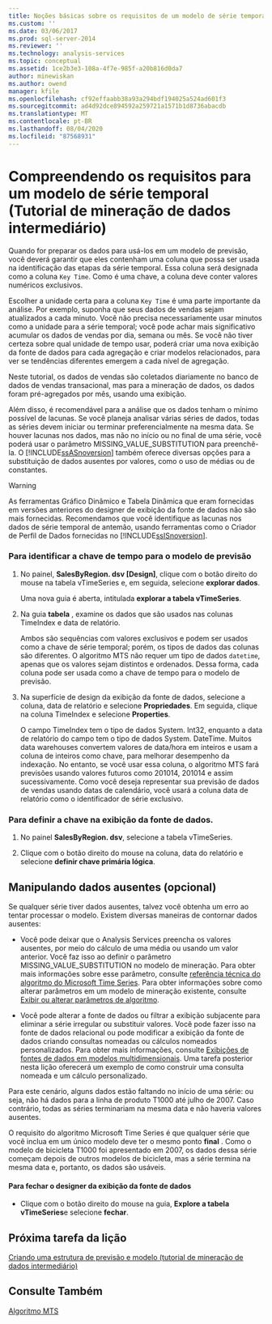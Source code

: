 ```yaml
---
title: Noções básicas sobre os requisitos de um modelo de série temporal (tutorial de mineração de dados intermediário) | Microsoft Docs
ms.custom: ''
ms.date: 03/06/2017
ms.prod: sql-server-2014
ms.reviewer: ''
ms.technology: analysis-services
ms.topic: conceptual
ms.assetid: 1ce2b3e3-108a-4f7e-985f-a20b816d0da7
author: minewiskan
ms.author: owend
manager: kfile
ms.openlocfilehash: cf92effaabb38a93a294bdf194025a524ad601f3
ms.sourcegitcommit: ad4d92dce894592a259721a1571b1d8736abacdb
ms.translationtype: MT
ms.contentlocale: pt-BR
ms.lasthandoff: 08/04/2020
ms.locfileid: "87568931"
---
```

# <a name="understanding-the-requirements-for-a-time-series-model-intermediate-data-mining-tutorial"></a>Compreendendo os requisitos para um modelo de série temporal (Tutorial de mineração de dados intermediário)
  Quando for preparar os dados para usá-los em um modelo de previsão, você deverá garantir que eles contenham uma coluna que possa ser usada na identificação das etapas da série temporal. Essa coluna será designada como a coluna `Key Time`. Como é uma chave, a coluna deve conter valores numéricos exclusivos.  
  
 Escolher a unidade certa para a coluna `Key Time` é uma parte importante da análise. Por exemplo, suponha que seus dados de vendas sejam atualizados a cada minuto. Você não precisa necessariamente usar minutos como a unidade para a série temporal; você pode achar mais significativo acumular os dados de vendas por dia, semana ou mês. Se você não tiver certeza sobre qual unidade de tempo usar, poderá criar uma nova exibição da fonte de dados para cada agregação e criar modelos relacionados, para ver se tendências diferentes emergem a cada nível de agregação.  
  
 Neste tutorial, os dados de vendas são coletados diariamente no banco de dados de vendas transacional, mas para a mineração de dados, os dados foram pré-agregados por mês, usando uma exibição.  
  
 Além disso, é recomendável para a análise que os dados tenham o mínimo possível de lacunas. Se você planeja analisar várias séries de dados, todas as séries devem iniciar ou terminar preferencialmente na mesma data. Se houver lacunas nos dados, mas não no início ou no final de uma série, você poderá usar o parâmetro MISSING_VALUE_SUBSTITUTION para preenchê-la. O [!INCLUDE[ssASnoversion](../includes/ssasnoversion-md.md)] também oferece diversas opções para a substituição de dados ausentes por valores, como o uso de médias ou de constantes.  
  
> [!WARNING]  
>  As ferramentas Gráfico Dinâmico e Tabela Dinâmica que eram fornecidas em versões anteriores do designer de exibição da fonte de dados não são mais fornecidas. Recomendamos que você identifique as lacunas nos dados de série temporal de antemão, usando ferramentas como o Criador de Perfil de Dados fornecidas no [!INCLUDE[ssISnoversion](../includes/ssisnoversion-md.md)].  
  
### <a name="to-identify-the-time-key-for-the-forecasting-model"></a>Para identificar a chave de tempo para o modelo de previsão  
  
1.  No painel, **SalesByRegion. dsv [Design]**, clique com o botão direito do mouse na tabela vTimeSeries e, em seguida, selecione **explorar dados**.  
  
     Uma nova guia é aberta, intitulada **explorar a tabela vTimeSeries**.  
  
2.  Na guia **tabela** , examine os dados que são usados nas colunas TimeIndex e data de relatório.  
  
     Ambos são sequências com valores exclusivos e podem ser usados como a chave de série temporal; porém, os tipos de dados das colunas são diferentes. O algoritmo MTS não requer um tipo de dados `datetime`, apenas que os valores sejam distintos e ordenados. Dessa forma, cada coluna pode ser usada como a chave de tempo para o modelo de previsão.  
  
3.  Na superfície de design da exibição da fonte de dados, selecione a coluna, data de relatório e selecione **Propriedades**. Em seguida, clique na coluna TimeIndex e selecione **Properties**.  
  
     O campo TimeIndex tem o tipo de dados System. Int32, enquanto a data de relatório do campo tem o tipo de dados System. DateTime. Muitos data warehouses convertem valores de data/hora em inteiros e usam a coluna de inteiros como chave, para melhorar desempenho da indexação. No entanto, se você usar essa coluna, o algoritmo MTS fará previsões usando valores futuros como 201014, 201014 e assim sucessivamente. Como você deseja representar sua previsão de dados de vendas usando datas de calendário, você usará a coluna data de relatório como o identificador de série exclusivo.  
  
### <a name="to-set-the-key-in-the-data-source-view"></a>Para definir a chave na exibição da fonte de dados.  
  
1.  No painel **SalesByRegion. dsv**, selecione a tabela vTimeSeries.  
  
2.  Clique com o botão direito do mouse na coluna, data do relatório e selecione **definir chave primária lógica**.  
  
## <a name="handling-missing-data-optional"></a>Manipulando dados ausentes (opcional)  
 Se qualquer série tiver dados ausentes, talvez você obtenha um erro ao tentar processar o modelo. Existem diversas maneiras de contornar dados ausentes:  
  
-   Você pode deixar que o Analysis Services preencha os valores ausentes, por meio do cálculo de uma média ou usando um valor anterior. Você faz isso ao definir o parâmetro MISSING_VALUE_SUBSTITUTION no modelo de mineração. Para obter mais informações sobre esse parâmetro, consulte [referência técnica do algoritmo do Microsoft Time Series](../../2014/analysis-services/data-mining/microsoft-time-series-algorithm-technical-reference.md). Para obter informações sobre como alterar parâmetros em um modelo de mineração existente, consulte [Exibir ou alterar parâmetros de algoritmo](../../2014/analysis-services/data-mining/view-or-change-algorithm-parameters.md).  
  
-   Você pode alterar a fonte de dados ou filtrar a exibição subjacente para eliminar a série irregular ou substituir valores. Você pode fazer isso na fonte de dados relacional ou pode modificar a exibição da fonte de dados criando consultas nomeadas ou cálculos nomeados personalizados. Para obter mais informações, consulte [Exibições de fontes de dados em modelos multidimensionais](https://docs.microsoft.com/analysis-services/multidimensional-models/data-source-views-in-multidimensional-models). Uma tarefa posterior nesta lição oferecerá um exemplo de como construir uma consulta nomeada e um cálculo personalizado.  
  
 Para este cenário, alguns dados estão faltando no início de uma série: ou seja, não há dados para a linha de produto T1000 até julho de 2007. Caso contrário, todas as séries terminariam na mesma data e não haveria valores ausentes.  
  
 O requisito do algoritmo Microsoft Time Series é que qualquer série que você inclua em um único modelo deve ter o mesmo ponto **final** . Como o modelo de bicicleta T1000 foi apresentado em 2007, os dados dessa série começam depois de outros modelos de bicicleta, mas a série termina na mesma data e, portanto, os dados são usáveis.  
  
#### <a name="to-close-the-data-source-view-designer"></a>Para fechar o designer da exibição da fonte de dados  
  
-   Clique com o botão direito do mouse na guia, **Explore a tabela vTimeSeries**e selecione **fechar**.  
  
## <a name="next-task-in-lesson"></a>Próxima tarefa da lição  
 [Criando uma estrutura de previsão e modelo &#40;tutorial de mineração de dados intermediário&#41;](../../2014/tutorials/creating-a-forecasting-structure-and-model-intermediate-data-mining-tutorial.md)  
  
## <a name="see-also"></a>Consulte Também  
 [Algoritmo MTS](../../2014/analysis-services/data-mining/microsoft-time-series-algorithm.md)  
  
  
